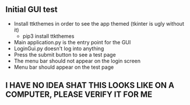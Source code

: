 ## Initial GUI test

- Install ttkthemes in order to see the app themed (tkinter is ugly without it)
  - pip3 install ttkthemes
- Main application.py is the entry point for the GUI
- LoginGui.py doesn't log into anything
- Press the submit button to see a test page
- The menu bar should not appear on the login screen
- Menu bar should appear on the test page

## **I HAVE NO IDEA SHAT THIS LOOKS LIKE ON A COMPUTER, PLEASE VERIFY IT FOR ME**